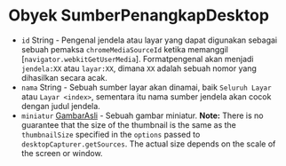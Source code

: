# Obyek SumberPenangkapDesktop

* `id` String - Pengenal jendela atau layar yang dapat digunakan sebagai sebuah pemaksa `chromeMediaSourceId` ketika memanggil [`navigator.webkitGetUserMedia`]. Formatpengenal akan menjadi `jendela:XX` atau `layar:XX`, dimana `XX` adalah sebuah nomor yang dihasilkan secara acak.
* `nama` String - Sebuah sumber layar akan dinamai, baik `Seluruh Layar` atau `Layar <index>`, sementara itu nama sumber jendela akan cocok dengan judul jendela.
* `miniatur` [GambarAsli](../native-image.md) - Sebuah gambar miniatur. **Note:** There is no guarantee that the size of the thumbnail is the same as the `thumbnailSize` specified in the `options` passed to `desktopCapturer.getSources`. The actual size depends on the scale of the screen or window.